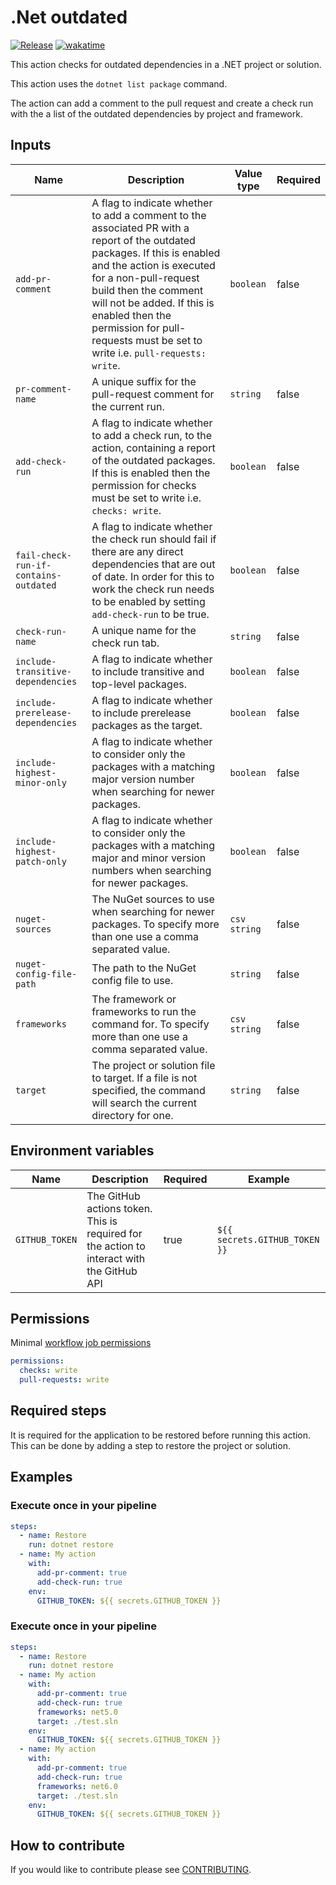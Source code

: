 # .Net outdated 
[![Release](https://github.com/gavanlamb/.net-outdated/actions/workflows/release.yml/badge.svg)](https://github.com/gavanlamb/.net-outdated/actions/workflows/release.yml)
[![wakatime](https://wakatime.com/badge/github/gavanlamb/.net-outdated.svg)](https://wakatime.com/badge/github/gavanlamb/.net-outdated)

This action checks for outdated dependencies in a .NET project or solution. 

This action uses the `dotnet list package` command. 

The action can add a comment to the pull request and create a check run with the a list of the outdated dependencies by project and framework.

## Inputs
| Name                                  | Description                                                                                                                                                                                                                                                                                                                        | Value type   | Required  |
|---------------------------------------|------------------------------------------------------------------------------------------------------------------------------------------------------------------------------------------------------------------------------------------------------------------------------------------------------------------------------------|--------------|-----------|
| `add-pr-comment`                      | A flag to indicate whether to add a comment to the associated PR with a report of the outdated packages. If this is enabled and the action is executed for a non-pull-request build then the comment will not be added. If this is enabled then the permission for pull-requests must be set to write i.e. `pull-requests: write`. | `boolean`    | false     |
| `pr-comment-name`                     | A unique suffix for the pull-request comment for the current run.                                                                                                                                                                                                                                                                  | `string`     | false     |
| `add-check-run`                       | A flag to indicate whether to add a check run, to the action, containing a report of the outdated packages. If this is enabled then the permission for checks must be set to write i.e. `checks: write`.                                                                                                                           | `boolean`    | false     |
| `fail-check-run-if-contains-outdated` | A flag to indicate whether the check run should fail if there are any direct dependencies that are out of date. In order for this to work the check run needs to be enabled by setting `add-check-run` to be true.                                                                                                                 | `boolean`    | false     |
| `check-run-name`                      | A unique name for the check run tab.                                                                                                                                                                                                                                                                                               | `string`     | false     |
| `include-transitive-dependencies`     | A flag to indicate whether to include transitive and top-level packages.                                                                                                                                                                                                                                                           | `boolean`    | false     |
| `include-prerelease-dependencies`     | A flag to indicate whether to include prerelease packages as the target.                                                                                                                                                                                                                                                           | `boolean`    | false     |
| `include-highest-minor-only`          | A flag to indicate whether to consider only the packages with a matching major version number when searching for newer packages.                                                                                                                                                                                                   | `boolean`    | false     |
| `include-highest-patch-only`          | A flag to indicate whether to consider only the packages with a matching major and minor version numbers when searching for newer packages.                                                                                                                                                                                        | `boolean`    | false     |
| `nuget-sources`                       | The NuGet sources to use when searching for newer packages. To specify more than one use a comma separated value.                                                                                                                                                                                                                  | `csv string` | false     |
| `nuget-config-file-path`              | The path to the NuGet config file to use.                                                                                                                                                                                                                                                                                          | `string`     | false     |
| `frameworks`                          | The framework or frameworks to run the command for. To specify more than one use a comma separated value.                                                                                                                                                                                                                          | `csv string` | false     |
| `target`                              | The project or solution file to target. If a file is not specified, the command will search the current directory for one.                                                                                                                                                                                                         | `string`     | false     |

## Environment variables
| Name           | Description                                                                               | Required | Example                       |
|----------------|-------------------------------------------------------------------------------------------|----------|-------------------------------|
| `GITHUB_TOKEN` | The GitHub actions token. This is required for the action to interact with the GitHub API | true     | `${{ secrets.GITHUB_TOKEN }}` |

## Permissions
Minimal [workflow job permissions](https://docs.github.com/en/actions/using-jobs/assigning-permissions-to-jobs#example-setting-permissions-for-a-specific-job)

```yaml
permissions:
  checks: write
  pull-requests: write
```

## Required steps
It is required for the application to be restored before running this action. This can be done by adding a step to restore the project or solution.


## Examples
### Execute once in your pipeline

```yaml
steps:
  - name: Restore
    run: dotnet restore
  - name: My action
    with:
      add-pr-comment: true
      add-check-run: true
    env:
      GITHUB_TOKEN: ${{ secrets.GITHUB_TOKEN }}
```

### Execute once in your pipeline

```yaml
steps:
  - name: Restore
    run: dotnet restore
  - name: My action
    with:
      add-pr-comment: true
      add-check-run: true
      frameworks: net5.0
      target: ./test.sln
    env:
      GITHUB_TOKEN: ${{ secrets.GITHUB_TOKEN }}
  - name: My action
    with:
      add-pr-comment: true
      add-check-run: true
      frameworks: net6.0
      target: ./test.sln
    env:
      GITHUB_TOKEN: ${{ secrets.GITHUB_TOKEN }}
```

## How to contribute

If you would like to contribute please see [CONTRIBUTING](https://github.com/gavanlamb/.net-outdated/blob/main/CONTRIBUTING.md).
